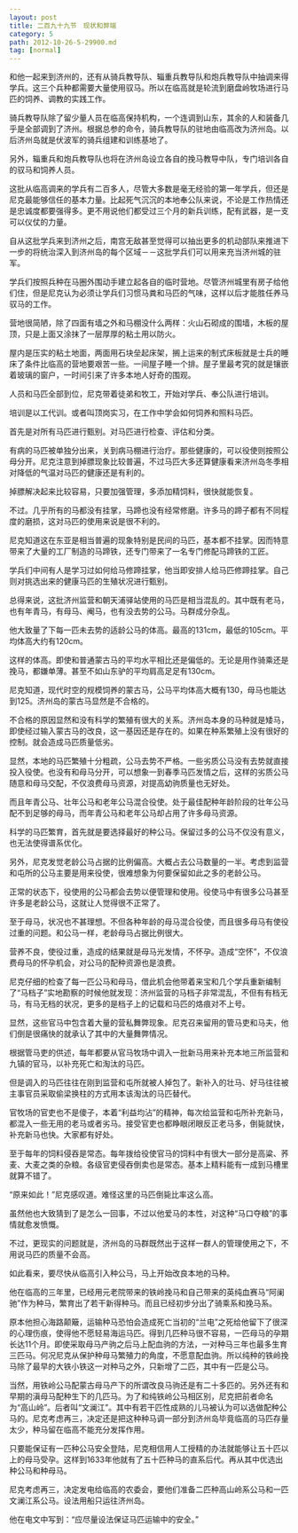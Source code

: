 ```yaml
---
layout: post
title: 二百九十九节　现状和弊端
category: 5
path: 2012-10-26-5-29900.md
tag: [normal]
---
```


和他一起来到济州的，还有从骑兵教导队、辎重兵教导队和炮兵教导队中抽调来得学兵。这三个兵种都需要大量使用驭马。所以在临高就是轮流到磨盘岭牧场进行马匹的饲养、调教的实践工作。

骑兵教导队除了留少量人员在临高保持机构，一个连调到山东，其余的人和装备几乎是全部调到了济州。根据总参的命令，骑兵教导队的驻地由临高改为济州岛。以后济州岛就是伏波军的骑兵组建和训练基地了。

另外，辎重兵和炮兵教导队也将在济州岛设立各自的挽马教导中队，专门培训各自的驭马和饲养人员。

这批从临高调来的学兵有二百多人，尽管大多数是毫无经验的第一年学兵，但还是尼克最能够信任的基本力量。比起死气沉沉的本地奉公队来说，不论是工作热情还是忠诚度都要强得多。更不用说他们都受过三个月的新兵训练，配有武器，是一支可以仪仗的力量。

自从这批学兵来到济州之后，南宫无敌甚至觉得可以抽出更多的机动部队来推进下一步的将统治深入到济州岛的每个区域－－这批学兵们可以用来充当济州城的驻军。

学兵们按照兵种在马圈外围动手建立起各自的临时营地。尽管济州城里有房子给他们住，但是尼克认为必须让学兵们习惯马粪和马匹的气味，这样以后才能胜任养马驭马的工作。

营地很简陋，除了四面有墙之外和马棚没什么两样：火山石砌成的围墙，木板的屋顶，只是上面又涂抹了一层厚厚的粘土用以防火。

屋内是压实的粘土地面，两面用石块垒起床架，搁上运来的制式床板就是士兵的睡床了条件比临高的营地要艰苦一些。一间屋子睡一个排。屋子里最考究的就是镶嵌着玻璃的窗户，一时间引来了许多本地人好奇的围观。

人员和马匹全部到位，尼克带着徒弟和牧工，开始对学兵、奉公队进行培训。

培训是以工代训。或者叫顶岗实习，在工作中学会如何饲养和照料马匹。

首先是对所有马匹进行甄别。对马匹进行检查、评估和分类。

有病的马匹被单独分出来，关到病马棚进行治疗。那些健康的，可以役使则按照公母分开。尼克注意到掉膘现象比较普遍，不过马匹大多还算健康看来济州岛冬季相对降低的气温对马匹的健康还是有利的。

掉膘解决起来比较容易，只要加强管理，多添加精饲料，很快就能恢复。

不过。几乎所有的马都没有挂掌，马蹄也没有经常修磨。许多马的蹄子都有不同程度的磨损，这对马匹的使用来说是很不利的。

尼克知道这在东亚是相当普遍的现象特别是民间的马匹，基本都不挂掌。因而特意带来了大量的工厂制造的马蹄铁，还专门带来了一名专门修配马蹄铁的工匠。

学兵们中间有人是学习过如何给马修蹄挂掌，他当即安排人给马匹修蹄挂掌。自己则对挑选出来的健康马匹的生殖状况进行甄别。

总得来说，这批济州监营和朝天浦驿站使用的马匹是相当混乱的。其中既有老马，也有年青马，有母马、阉马，也有没去势的公马。马群成分杂乱。

他大致量了下每一匹未去势的适龄公马的体高。最高的131cm，最低的105cm。平均体高大约有120cm。

这样的体高。即使和普通蒙古马的平均水平相比还是偏低的。无论是用作骑乘还是挽马，都嫌单薄。甚至不如山东驴的平均肩高足足有130cm。

尼克知道，现代时空的规模饲养的蒙古马，公马平均体高大概有130，母马也能达到125。济州岛的蒙古马显然是不合格的。

不合格的原因显然和没有科学的繁殖有很大的关系。济州岛本身的马种就是矮马，即使经过输入蒙古马的改良，这一基因还是存在的。如果在种系繁殖上没有很好的控制。就会造成马匹质量低劣。

显然，本地的马匹繁殖十分粗疏，公马去势不严格。一些劣质公马没有去势就直接投入役使。也没有和母马分开，可以想象一到春季马匹发情之后，这样的劣质公马随意和母马交配，不仅浪费母马资源，对提高幼驹质量也无好处。

而且年青公马、壮年公马和老年公马混合役使。处于最佳配种年龄阶段的壮年公马配不到足够的母马，而年青公马和老年公马却占用了许多母马资源。

科学的马匹繁育，首先就是要选择最好的种公马。保留过多的公马不仅没有意义，也无法使得谱系优化。

另外，尼克发觉老龄公马占据的比例偏高。大概占去公马数量的一半。考虑到监营和屯所的公马主要是用来役使，很难想象为何要保留如此之多的老龄公马。

正常的状态下，役使用的公马都会去势以便管理和使用。役使马中有很多公马甚至许多是老龄公马，这就让人觉得很不正常了。

至于母马，状况也不甚理想。不但各种年龄的母马混合役使，而且很多母马有使役过重的问题。和公马一样，老龄母马占据比例很大。

营养不良，使役过重，造成的结果就是母马光发情，不怀孕。造成“空怀”，不仅浪费母马的怀孕机会，对公马的配种资源也是浪费。

尼克仔细的检查了每一匹公马和母马，借此机会他带着来宝和几个学兵重新编制了“马档子”实地勘察的时候他就发现：济州监营的马档子非常混乱，不但有有档无马，有马无档的状况，更多的是档子上的记载和马匹的烙痕对不上号。

显然，这些官马中包含着大量的营私舞弊现象。尼克召来留用的管马吏和马夫，他们倒是很痛快的就承认了其中的大量舞弊情况。

根据管马吏的供述，每年都要从官马牧场中调入一批新马用来补充本地三所监营和九镇的官马，以补充死亡和淘汰的马匹。

但是调入的马匹往往在刚到监营和屯所就被人掉包了。新补入的壮马、好马往往被主事官员采取偷梁换柱的方式用本该淘汰的马匹替代。

官牧场的官吏也不是傻子，本着“利益均沾”的精神，每次给监营和屯所补充新马，都混入一些无用的老马或者劣马。接受官吏也都睁眼闭眼反正老马多，倒毙就快，补充新马也快。大家都有好处。

至于每年的饲料侵吞是常态。每年拨给役使官马的饲料中有很大一部分是高粱、荞麦、大麦之类的杂粮。各级官吏侵吞倒卖也是常态。基本上精料能有一成到马槽里就算不错了。

“原来如此！”尼克感叹道。难怪这里的马匹倒毙比率这么高。

虽然他也大致猜到了是怎么一回事，不过以他爱马的本性，对这种“马口夺粮”的事情就愈发愤慨。

不过，更现实的问题就是，济州岛的马群既然出于这样一群人的管理使用之下，不用说马匹的质量不会高。

如此看来，要尽快从临高引入种公马，马上开始改良本地的马种。

他在临高的三年里，已经用元老院带来的铁岭挽马和自己带来的英纯血赛马“阿阑驰”作为种马，繁育出了若干新得种马。而且已经初步分出了骑乘系和挽马系。

原本他担心海路颠簸，运输种马恐怕会造成死亡当初的“兰电”之死给他留下了很深的心理伤痕，使得他不愿轻易海运马匹。得到几匹种马很不容易，一匹母马的孕期长达11个月。即使采取母马产驹之后马上配血驹的方法，一对种马三年也最多生育三匹马。何况尼克从保护种母马繁殖力的角度，不愿意配血驹。所以纯种的铁岭挽马除了最早的大铁小铁这一对种马之外，只新增了二匹，其中有一匹是公马。

当然，用铁岭公马配蒙古母马产下的所谓改良马驹还是有二十多匹的。另外还有和早期的滇母马配种生下的几匹马。为了和纯铁岭公马相区别，尼克把前者命名为“高山岭”。后者叫“文澜江”。其中有若干匹性成熟的儿马被认为可以选做配种公马的。尼克考虑再三，决定还是把这种种马调一部分到济州岛毕竟临高的马匹存量太少，种马留在临高不能充分发挥作用。

只要能保证有一匹种公马安全登陆，尼克相信用人工授精的办法就能够让五十匹以上的母马受孕。这样到1633年他就有了五十匹种马的直系后代。再从其中优选出种公马和种母马。

尼克考虑再三，决定发电给临高的农委会，要他们准备二匹种高山岭系公马和一匹文澜江系公马。设法用船只运往济州岛。

他在电文中写到：“应尽量设法保证马匹运输中的安全。”
